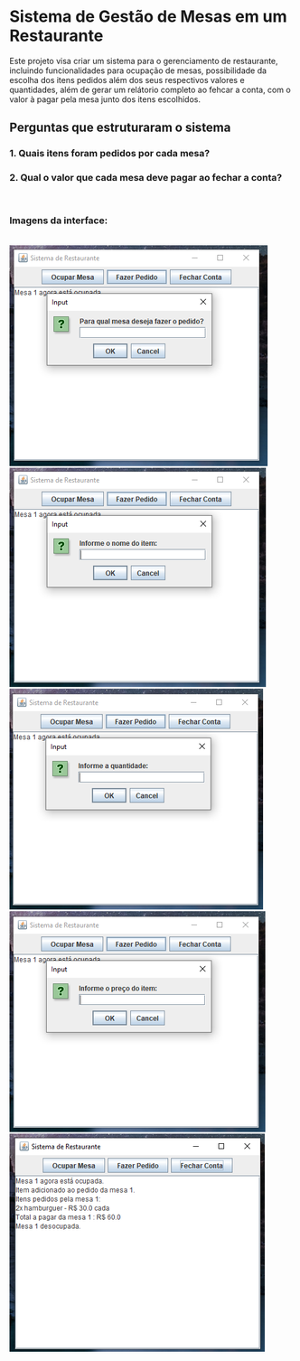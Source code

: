 # Sistema de Gestão de Mesas em um Restaurante

Este projeto visa criar um sistema para o gerenciamento de restaurante, incluindo funcionalidades para ocupação de mesas, possibilidade da escolha dos itens pedidos além dos seus respectivos valores e quantidades, além de gerar um relátorio completo ao fehcar a conta, com o valor à pagar pela mesa junto dos itens escolhidos.

## Perguntas que estruturaram o sistema

### 1. Quais itens foram pedidos por cada mesa?
### 2. Qual o valor que cada mesa deve pagar ao fechar a conta?
<br>
<h3>Imagens da interface:</h3><br>
<img src="https://github.com/hnrq404/gerenciamentoDeRestaurante/blob/main/assets/escolhaDaMesa.png" alt="img-fazer-pedido">
<img src="https://github.com/hnrq404/gerenciamentoDeRestaurante/blob/main/assets/escolhaDoItem.png" alt="img-ocupar-mesa">
<img src="https://github.com/hnrq404/gerenciamentoDeRestaurante/blob/main/assets/quantidadeDeItens.png" alt="img-escolher-quantidade-item">
<img src="https://github.com/hnrq404/gerenciamentoDeRestaurante/blob/main/assets/precoDoItem.png" alt="img-preco-do-item">
<img src="https://github.com/hnrq404/gerenciamentoDeRestaurante/blob/main/assets/fecharConta.png" alt="img-fechar-conta">

